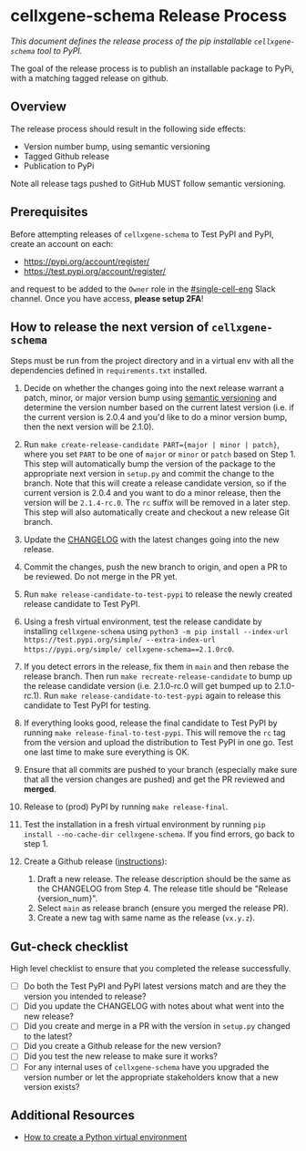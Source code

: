 # cellxgene-schema Release Process

_This document defines the release process of the pip installable `cellxgene-schema` tool to PyPI._

The goal of the release process is to publish an installable package to PyPi, with a matching tagged release on github.

## Overview

The release process should result in the following side effects:

* Version number bump, using semantic versioning
* Tagged Github release
* Publication to PyPi

Note all release tags pushed to GitHub MUST follow semantic versioning.

## Prerequisites

Before attempting releases of `cellxgene-schema` to Test PyPI and PyPI, create an account on each:
* https://pypi.org/account/register/
* https://test.pypi.org/account/register/

and request to be added to the `Owner` role in the [#single-cell-eng](https://czi-sci.slack.com/archives/C023Q1APASK) Slack channel.
Once you have access, **please setup 2FA**! 

## How to release the next version of `cellxgene-schema`

Steps must be run from the project directory and in a virtual env with all the dependencies defined in `requirements.txt` installed.

1. Decide on whether the changes going into the next release warrant a patch, minor, or major version bump using [semantic versioning](https://semver.org/) and determine the version number based on the current latest version (i.e. if the current version is 2.0.4 and you'd like to do a minor version bump, then the next version will be 2.1.0).

1. Run `make create-release-candidate PART={major | minor | patch}`, where you set `PART` to be one of `major` or `minor` or `patch` based on Step 1. This step will automatically bump the version of the package to the appropriate next version in `setup.py` and commit the change to the branch. Note that this will create a release candidate version, so if the current version is 2.0.4 and you want to do a minor release, then the version will be `2.1.4-rc.0`. The `rc` suffix will be removed in a later step. This step will also automatically create and checkout a new release Git branch.

1. Update the [CHANGELOG](https://github.com/chanzuckerberg/single-cell-curation/blob/main/cellxgene_schema_cli/CHANGELOG.md) with the latest changes going into the new release. 

1. Commit the changes, push the new branch to origin, and open a PR to be reviewed. Do not merge in the PR yet.

1. Run `make release-candidate-to-test-pypi` to release the newly created release candidate to Test PyPI.

1. Using a fresh virtual environment, test the release candidate by installing `cellxgene-schema` using `python3 -m pip install --index-url https://test.pypi.org/simple/ --extra-index-url https://pypi.org/simple/ cellxgene-schema==2.1.0rc0`.

1. If you detect errors in the release, fix them in `main` and then rebase the release branch. Then run `make recreate-release-candidate` to bump up the release candidate version (i.e. 2.1.0-rc.0 will get bumped up to 2.1.0-rc.1). Run `make release-candidate-to-test-pypi` again to release this candidate to Test PyPI for testing.

1. If everything looks good, release the final candidate to Test PyPI by running `make release-final-to-test-pypi`. This will remove the `rc` tag from the version and upload the distribution to Test PyPI in one go. Test one last time to make sure everything is OK.

1. Ensure that all commits are pushed to your branch (especially make sure that all the version changes are pushed) and get the PR reviewed and **merged**.

1. Release to (prod) PyPI by running `make release-final`.

1. Test the installation in a fresh virtual environment by running `pip install --no-cache-dir cellxgene-schema`. If you find errors, go back to step 1.

1. Create a Github release ([instructions](https://docs.github.com/en/repositories/releasing-projects-on-github/managing-releases-in-a-repository)):
    1. Draft a new release. The release description should be the same as the CHANGELOG from Step 4. The release title should be "Release {version_num}".
    1. Select `main` as release branch (ensure you merged the release PR).
    1. Create a new tag with same name as the release (`vx.y.z`).

## Gut-check checklist

High level checklist to ensure that you completed the release successfully.

- [ ] Do both the Test PyPI and PyPI latest versions match and are they the version you intended to release?
- [ ] Did you update the CHANGELOG with notes about what went into the new release?
- [ ] Did you create and merge in a PR with the version in `setup.py` changed to the latest?
- [ ] Did you create a Github release for the new version?
- [ ] Did you test the new release to make sure it works?
- [ ] For any internal uses of `cellxgene-schema` have you upgraded the version number or let the appropriate stakeholders know that a new version exists?

## Additional Resources

- [How to create a Python virtual environment](https://docs.python.org/3/library/venv.html#creating-virtual-environments)